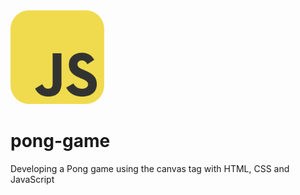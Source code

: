 <img src="https://github.com/Carlos-93/pong-game/blob/main/assets/images/JavaScript.png" width="150" style="border-radius: 30px">

# pong-game
 Developing a Pong game using the canvas tag with HTML, CSS and JavaScript
